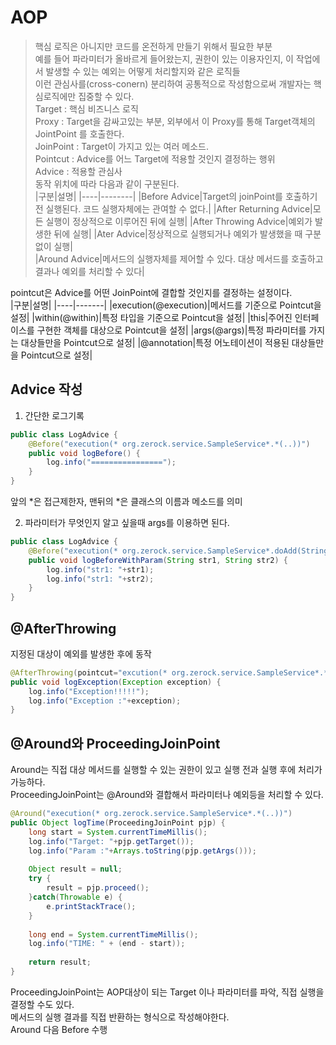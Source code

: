 # AOP
> 핵심 로직은 아니지만 코드를 온전하게 만들기 위해서 필요한 부분   
예를 들어 파라미터가 올바르게 들어왔는지, 권한이 있는 이용자인지, 이 작업에서 발생할 수 있는 예외는 어떻게 처리할지와 같은 로직들   
이런 관심사를(cross-conern) 분리하여 공통적으로 작성함으로써 개발자는 핵심로직에만 집중할 수 있다.   
Target : 핵심 비즈니스 로직   
Proxy : Target을 감싸고있는 부분, 외부에서 이 Proxy를 통해 Target객체의 JointPoint 를 호출한다.   
JoinPoint : Target이 가지고 있는 여러 메소드.   
Pointcut : Advice를 어느 Target에 적용할 것인지 결정하는 행위    
Advice : 적용할 관심사   
동작 위치에 따라 다음과 같이 구분된다.   
|구분|설명|
|----|--------|
|Before Advice|Target의 joinPoint를 호출하기전 실행된다. 코드 실행자체에는 관여할 수 없다.|
|After Returning Advice|모든 실행이 정상적으로 이루어진 뒤에 실행|
|After Throwing Advice|예외가 발생한 뒤에 실행|
|Ater Advice|정상적으로 실행되거나 예외가 발생했을 때 구분없이 실행|   
|Around Advice|메서드의 실행자체를 제어할 수 있다. 대상 메서드를 호출하고 결과나 예외를 처리할 수 있다|  
       
pointcut은 Advice를 어떤 JoinPoint에 결합할 것인지를 결정하는 설정이다.   
|구분|설명|
|----|-------|
|execution(@execution)|메서드를 기준으로 Pointcut을 설정|
|within(@within)|특정 타입을 기준으로 Pointcut을 설정|
|this|주어진 인터페이스를 구현한 객체를 대상으로 Pointcut을 설정|
|args(@args)|특정 파라미터를 가지는 대상들만을 Pointcut으로 설정|
|@annotation|특정 어노테이션이 적용된 대상들만을 Pointcut으로 설정|   
   
      
	   
## Advice 작성   
1. 간단한 로그기록   
```java
public class LogAdvice {
	@Before("execution(* org.zerock.service.SampleService*.*(..))")
	public void logBefore() {
		log.info("================");
	}
}
```
     
앞의 *은 접근제한자, 맨뒤의 *은 클래스의 이름과 메소드를 의미	 
    
2. 파라미터가 무엇인지 알고 싶을때 args를 이용하면 된다.   
```java
public class LogAdvice {
	@Before("execution(* org.zerock.service.SampleService*.doAdd(String, String)) && args(str1, str2)")
	public void logBeforeWithParam(String str1, String str2) {
		log.info("str1: "+str1);
		log.info("str1: "+str2);
	}
}
```
   
## @AfterThrowing  
지정된 대상이 예외를 발생한 후에 동작   
```java
@AfterThrowing(pointcut="excution(* org.zerock.service.SampleService*.*(..))", throwing="exception")
public void logException(Exception exception) {
	log.info("Exception!!!!!");
	log.info("Exception :"+exception);
}
```   
   
## @Around와 ProceedingJoinPoint
Around는 직접 대상 메서드를 실행할 수 있는 권한이 있고 실행 전과 실행 후에 처리가 가능하다.   
ProceedingJoinPoint는 @Around와 결합해서 파라미터나 예외등을 처리할 수 있다.   
```java
@Around("execution(* org.zerock.service.SampleService*.*(..))")
public Object logTime(ProceedingJoinPoint pjp) {
	long start = System.currentTimeMillis();
	log.info("Target: "+pjp.getTarget());
	log.info("Param :"+Arrays.toString(pjp.getArgs()));
	
	Object result = null;
	try {
		result = pjp.proceed();
	}catch(Throwable e) {
		e.printStackTrace();
	}
	
	long end = System.currentTimeMillis();
	log.info("TIME: " + (end - start));
	
	return result;
}
```
ProceedingJoinPoint는 AOP대상이 되는 Target 이나 파라미터를 파악, 직접 실행을 결정할 수도 있다.   
메서드의 실행 결과를 직접 반환하는 형식으로 작성해야한다.     
Around 다음 Before 수행
   